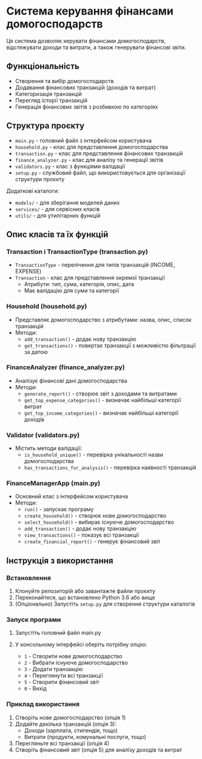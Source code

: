 # Система керування фінансами домогосподарств

Ця система дозволяє керувати фінансами домогосподарств, відстежувати доходи та витрати, а також генерувати фінансові звіти.

## Функціональність

- Створення та вибір домогосподарств
- Додавання фінансових транзакцій (доходів та витрат)
- Категоризація транзакцій
- Перегляд історії транзакцій
- Генерація фінансових звітів з розбивкою по категоріях

## Структура проєкту

- `main.py` - головний файл з інтерфейсом користувача
- `household.py` - клас для представлення домогосподарства
- `transaction.py` - клас для представлення фінансових транзакцій
- `finance_analyzer.py` - клас для аналізу та генерації звітів
- `validators.py` - клас з функціями валідації
- `setup.py` - службовий файл, що використовується для організації структури проєкту

Додаткові каталоги:
- `models/` - для зберігання моделей даних
- `services/` - для сервісних класів
- `utils/` - для утилітарних функцій

## Опис класів та їх функцій

### Transaction і TransactionType (transaction.py)

- `TransactionType` - перелічення для типів транзакцій (INCOME, EXPENSE)
- `Transaction` - клас для представлення окремої транзакції
  - Атрибути: тип, сума, категорія, опис, дата
  - Має валідацію для суми та категорії

### Household (household.py)

- Представляє домогосподарство з атрибутами: назва, опис, список транзакцій
- Методи:
  - `add_transaction()` - додає нову транзакцію
  - `get_transactions()` - повертає транзакції з можливістю фільтрації за датою

### FinanceAnalyzer (finance_analyzer.py)

- Аналізує фінансові дані домогосподарства
- Методи:
  - `generate_report()` - створює звіт з доходами та витратами
  - `get_top_expense_categories()` - визначає найбільші категорії витрат
  - `get_top_income_categories()` - визначає найбільші категорії доходів

### Validator (validators.py)

- Містить методи валідації:
  - `is_household_unique()` - перевірка унікальності назви домогосподарства
  - `has_transactions_for_analysis()` - перевірка наявності транзакцій

### FinanceManagerApp (main.py)

- Основний клас з інтерфейсом користувача
- Методи:
  - `run()` - запускає програму
  - `create_household()` - створює нове домогосподарство
  - `select_household()` - вибирає існуюче домогосподарство
  - `add_transaction()` - додає нову транзакцію
  - `view_transactions()` - показує всі транзакції
  - `create_financial_report()` - генерує фінансовий звіт

## Інструкція з використання

### Встановлення

1. Клонуйте репозиторій або завантажте файли проєкту
2. Переконайтеся, що встановлено Python 3.6 або вище
3. (Опціонально) Запустіть `setup.py` для створення структури каталогів

### Запуск програми

1. Запустіть головний файл main.py

2. У консольному інтерфейсі оберіть потрібну опцію:
   - `1` - Створити нове домогосподарство
   - `2` - Вибрати існуюче домогосподарство
   - `3` - Додати транзакцію
   - `4` - Переглянути всі транзакції
   - `5` - Створити фінансовий звіт
   - `0` - Вихід

### Приклад використання

1. Створіть нове домогосподарство (опція 1)
2. Додайте декілька транзакцій (опція 3):
   - Доходи (зарплата, стипендія, тощо)
   - Витрати (продукти, комунальні послуги, тощо)
3. Перегляньте всі транзакції (опція 4)
4. Створіть фінансовий звіт (опція 5) для аналізу доходів та витрат